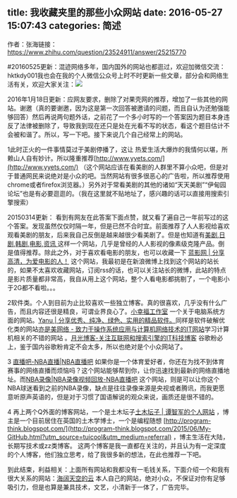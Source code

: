 title: 我收藏夹里的那些小众网站
date: 2016-05-27 15:07:43
categories: 简述
  --- 


作者：张海链接：https://www.zhihu.com/question/23524911/answer/25215770

#20160525更新：混迹网络多年，国内国外的网站也都逛过，欢迎加微信交流：hktkdy001我也会在我的个人微信公众号上时不时更新一些文章，部分会和网络生活有关，欢迎大家关注：![](https://pic4.zhimg.com/6043986f6007e2b82cb34ffabea59793_b.jpg)

2016年1月18日更新：应网友要求，删除了对果壳网的推荐，增加了一些其他的网站。谢邀（真的要谢邀，因为这是第一次回答被邀请的问题，而且自认为还勉强能够回答）然后再说两句题外话，之前花了一个多小时写的一个答案因为题目本身违反了法律被删除了，导致我到现在还只是处在光看不写的状态，看这个题目估计不会被和谐了。所以，写一下吧。接下来说几个自己经常上的网站。

1此时正火的一件事情莫过于美剧停播了，这让 热爱生活大爆炸的我情何以堪，所赖山人自有妙计。所以隆重推荐[http://www.yyets.com/](http://www.yyets.com/) （这个网站应该在看美剧的人群里不算小众吧，但是对于普通网民来说绝对是小众的吧。当然网站有很多很恶心的广告啦，所以推荐使用chrome或者firefox浏览器。）另外对于常看美剧的其他的诸如“天天美剧”“伊甸园论坛”也是有必要逛逛的。（我在这里就不贴地址了，感兴趣的话可以直接用搜索引擎搜索）

20150314更新： 看到有网友在此答案下面点赞，就又看了遍自己一年前写过的这个答案。发现虽然仅仅时隔一年，但是已然不合时宜。前面推荐了人人影视给喜欢观看美剧的朋友，后来我自己反倒是越来越很少看美剧了。但是也知道有[美剧,日剧,韩剧,电影,资讯 ](http://www.zimuzu.tv/)这样一个网站，几乎是曾经的人人影视的像素级克隆产品。倒是值得推荐。除此之外，对于喜欢看电影的朋友，也可以收藏一下 [蓝影网 | 分享高清，为爱电影的人！](http://www.lanyingwang.com/) 这个网站，我最初是在新浪微博上找到这个网站的站长的，如果不太喜欢收藏网站，订阅rss的话，也可以关注站长的微博，此站的特点是影片质量都非常高，我自从用上这个网站，整个人看电影都挑剔了，一个电影小于2G都不看啦。。。

2软件类。个人到目前为止比较喜欢一些独立博客。真的很喜欢，几乎没有什么广告，而且内容还很是精良，可谓业界良心了。[小幸福工作室](http://a.lv9.co/index.html) 一个关于电脑系统方面的网站。[Yanu | 分享优秀、纯净、绿色、实用的精品软件。](http://www.ccav1.com/)同样是软件破解优化类的网站[亦是美网络 - 致力于操作系统应用与计算机网络技术的IT网站](http://www.yishimei.cn/)学习计算机相关的不错的网站 。[月光博客-关注互联网和搜索引擎的IT科技博客](http://www.williamlong.info/) 谷歌粉必上，鉴于国内谷歌粉肯定不会太多，所以也绝对是个小众网站了。

3 [直播吧-NBA直播|NBA直播吧](http://www.zhibo8.cc/) 如果你是一个体育爱好者，你还在为找不到体育赛事的网络直播而烦恼吗？这个网站能够帮到你，让你迅速找到最新的网络直播地址。而[NBA录像|NBA录像视频回放-NBA直播吧](http://www.nba98.com/nbalx/) 这个网站，则是可以让你这个NBA球迷看到之前的NBA录像，缺点是往往录像来源是央视或者腾讯，而我更愿意听原声英语的，但是对于习惯了国语解说的观众来说，画质还是很不错的。

4 再上两个Q外面的博客网站，一个是土木坛子[土木坛子 | 谭智军的个人网站](https://tumutanzi.com/) ，博主是一个目前居住在英国的土木学博士，一个是编程随想 [http://program-think.blogspot.com/](http://program-think.blogspot.com/2015/06/My-GitHub.html?utm_source=tuicool&utm_medium=referral) ，博主生活在大陆，长期写技术或zz类博客。 这两个博客是我一直都在关注的，并且认为有一定深度的个人博客，他们独立思考，给了我很多新的想法，在此也推荐一下吧。

到此结束，利益相关：上面所有网站和我都没有一毛钱关系，下面介绍一个和我有很大关系的网站：[海阔天空的云](http://hktkdy.com) 本人自己的网站，绝对小众，不保证对你有足够吸引力，但是也算是兼具技术，文艺，小清新于一体了，广告完毕。